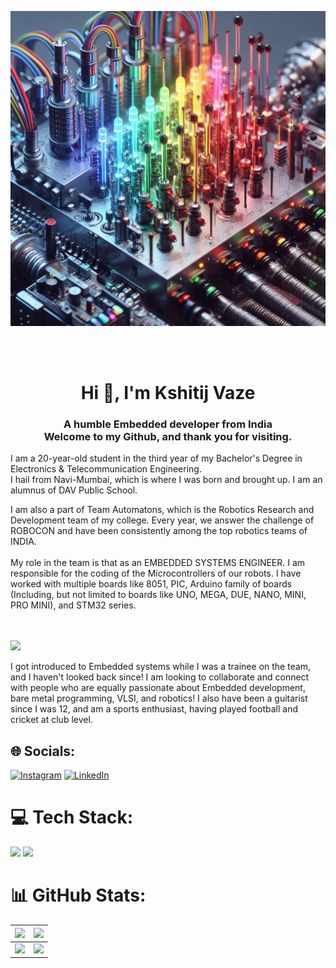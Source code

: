 <p align="center">
  <img width="650"src="https://github.com/dubistweltmeister05/dubistweltmeister05/blob/main/_84aa429c-717c-419c-8072-e9a80bd116d6.jpg">
</p>



<br><br>

<h1 align="Center">Hi 👋, I'm Kshitij Vaze </h1>
<h3 align="Center">A humble Embedded developer from India <br> Welcome to my Github, and thank you for visiting. </h3>

<p align="Centre">
  I am a 20-year-old student in the third year of my Bachelor's Degree in Electronics & Telecommunication Engineering.<br>I hail from Navi-Mumbai, which is where I was born and brought up. I am an 
  alumnus of DAV Public School.
</p>

<p align="Centre">
  I am also a part of Team Automatons, which is the Robotics Research and Development team of my college. Every year, we answer the challenge of ROBOCON and have been consistently among the top 
  robotics teams of INDIA.<br><br>My role in the team is that as an EMBEDDED SYSTEMS ENGINEER. I am responsible for the coding of the Microcontrollers of our robots. I have worked with multiple 
  boards like 8051, PIC, Arduino family of boards (Including, but not limited to boards like UNO, MEGA, DUE, NANO, MINI, PRO MINI), and STM32 series.

</p>
<br><br>  

<img src="https://user-images.githubusercontent.com/74038190/221352995-5ac18bdf-1a19-4f99-bbb6-77559b220470.gif" />

<p align="Centre">
  I got introduced to Embedded systems while I was a trainee on the team, and I haven't looked back since! I am looking to collaborate and connect with people who are equally passionate about 
  Embedded development, bare metal programming, VLSI, and robotics! I also have been a guitarist since I was 12, and am a sports enthusiast, having played football and cricket at club level.
</p>


## 🌐 Socials:
[![Instagram](https://img.shields.io/badge/Instagram-%23E4405F.svg?logo=Instagram&logoColor=white)](https://instagram.com/d__by__dx) [![LinkedIn](https://img.shields.io/badge/LinkedIn-%230077B5.svg?logo=linkedin&logoColor=white)](https://linkedin.com/in/https://www.linkedin.com/in/kshitij-vaze-177a16229/) 


# 💻 Tech Stack:

<img src="https://user-images.githubusercontent.com/74038190/238200622-e0d299f2-767c-4c21-bd49-90f2a19f1a78.gif" width = "100"> <img src="https://user-images.githubusercontent.com/74038190/212281775-b468df30-4edc-4bf8-a4ee-f52e1aaddc86.gif" width = "100">

# 📊 GitHub Stats:
</details>

<table>
  <tbody>
    <tr>
      <th>
        <a href="https://github-profile-summary-cards.vercel.app/api/cards/repos-per-language?username=dubistweltmeister05">
          <img src="https://github-profile-summary-cards.vercel.app/api/cards/repos-per-language?username=dubistweltmeister05&theme=dracula"/>
        </a>
      </th>
      <th>
        <a href="https://github-profile-summary-cards.vercel.app/api/cards/most-commit-language?username=dubistweltmeister05">
          <img src="https://github-profile-summary-cards.vercel.app/api/cards/most-commit-language?username=dubistweltmeister05&theme=dracula"/>
        </a>
      </th>
    </tr>
  </tbody>
  <tbody>
    <tr>
      <td>
        <a href="https://github-profile-summary-cards.vercel.app/api/cards/stats?username=dubistweltmeister05">
          <img src="https://github-profile-summary-cards.vercel.app/api/cards/stats?username=dubistweltmeister05&theme=dracula"/>
        </a>
      </td>
      <td>
        <a href="https://github-profile-summary-cards.vercel.app/api/cards/productive-time?username=dubistweltmeister05">
          <img src="https://github-profile-summary-cards.vercel.app/api/cards/productive-time?username=dubistweltmeister05&theme=dracula"/>
        </a>
      </td>
    </tr>
  </tbody>
</table>
<!-- Proudly created with GPRM ( https://gprm.itsvg.in ) -->
